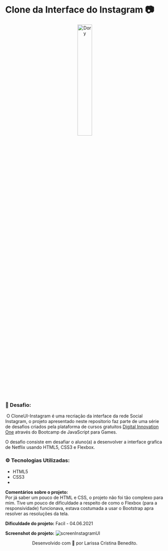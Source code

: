 # Clone da Interface do Instagram 📷

<p align="center">
<img src="https://user-images.githubusercontent.com/50052600/120941121-5fb74480-c6f7-11eb-8cd8-82fd18af798f.png" alt="Dory" width="30%"/>
</P>

### 🚀 Desafio:

​	O CloneUI-Instagram é uma recriação da interface da rede Social Instagram, o projeto apresentado neste repositorio faz parte de uma série de desafios criados pela plataforma de cursos gratuitos [Digital Innovation One](https://web.digitalinnovation.one/home) através do Bootcamp de JavaScript para Games.

O desafio consiste em desafiar o aluno(a) a desenvolver a interface grafica de Netflix usando HTML5, CSS3 e Flexbox.

### ⚙️ Tecnologias Utilizadas:
- HTML5
- CSS3
- 
**Comentários sobre o projeto:** <br>
Por já saber um pouco de HTML e CSS, o projeto não foi tão complexo para mim. Tive um pouco de dificuldade a respeito de como o Flexbox (para a responsividade) funcionava, estava costumada a usar o Bootstrap apra resolver as resoluções da tela.

**Dificuldade do projeto:** Facil - 04.06.2021

**Screenshot do projeto:**
![screenInstagramUI](https://user-images.githubusercontent.com/50052600/120877184-69bc3480-c58b-11eb-9bbf-120b99588fcc.jpg)

<p align="center"> Desenvolvido com 💜 por Larissa Cristina Benedito. </p>


